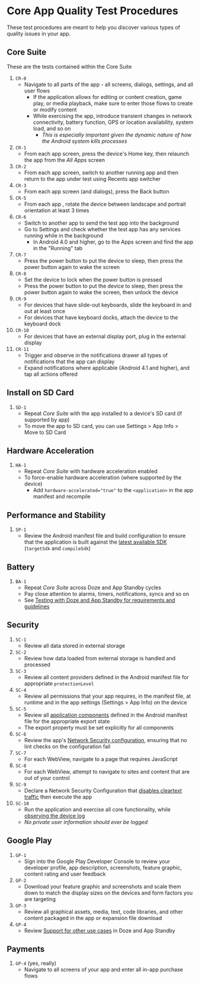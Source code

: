 # Core App Quality Test Procedures
These test procedures are meant to help you discover various types of quality issues in your app.

## Core Suite
These are the tests contained within the Core Suite
1. `CR-0`
    - Navigate to all parts of the app - all screens, dialogs, settings, and all user flows
      - If the application allows for editing or content creation, game play, or media playback, make sure to enter those flows to create or modify content
      - While exercising the app, introduce transient changes in network connectivity, battery function, GPS or location availability, system load, and so on
        - _This is especially important given the dynamic nature of how the Android system kills processes_
2. `CR-1`
    - From each app screen, press the device's Home key, then relaunch the app from the _All Apps_ screen
3. `CR-2`
    - From each app screen, switch to another running app and then return to the app under test using Recents app switcher
4. `CR-3`
    - From each app screen (and dialogs), press the Back button
5. `CR-5`
    - From each app , rotate the device between landscape and portrait orientation at least 3 times
6. `CR-6`
    - Switch to another app to send the test app into the background
    - Go to Settings and check whether the test app has any services running while in the background
      - In Android 4.0 and higher, go to the Apps screen and find the app in the "Running" tab
7. `CR-7`
    - Press the power button to put the device to sleep, then press the power button again to wake the screen
8. `CR-8`
    - Set the device to lock when the power button is pressed
    - Press the power button to put the device to sleep, then press the power button again to wake the screen, then unlock the device
9. `CR-9`
    - For devices that have slide-out keyboards, slide the keyboard in and out at least once
    - For devices that have keyboard docks, attach the device to the keyboard dock
10. `CR-10`
    - For devices that have an external display port, plug in the external display
11. `CR-11`
    - Trigger and observe in the notifications drawer all types of notifications that the app can display
    - Expand notifications where applicable (Android 4.1 and higher), and tap all actions offered

## Install on SD Card
1. `SD-1`
    - Repeat _Core Suite_ with the app installed to a device's SD card (if supported by app)
    - To move the app to SD card, you can use Settings > App Info > Move to SD Card

## Hardware Acceleration
1. `HA-1`
    - Repeat _Core Suite_ with hardware acceleration enabled
    - To force-enable hardware acceleration (where supported by the device)
      - Add `hardware-accelerated="true"` to the `<application>` in the app manifest and recompile

## Performance and Stability
1. `SP-1`
    - Review the Android manifest file and build configuration to ensure that the application is built against the [latest available SDK](https://developer.android.com/guide/topics/manifest/uses-sdk-element.html#ApiLevels) (`targetSdk` and `compileSdk`)

## Battery
1. `BA-1`
    - Repeat _Core Suite_ across Doze and App Standby cycles
    - Pay close attention to alarms, timers, notifications, syncs and so on
    - See [Testing with Doze and App Standby for requirements and guidelines](https://developer.android.com/training/monitoring-device-state/doze-standby.html#testing_doze_and_app_standby)

## Security
1. `SC-1`
    - Review all data stored in external storage
2. `SC-2`
    - Review how data loaded from external storage is handled and processed
3. `SC-3`
    - Review all content providers defined in the Android manifest file for appropriate `protectionLevel`
4. `SC-4`
    - Review all permissions that your app requires, in the manifest file, at runtime and in the app settings (Settings > App Info) on the device
5. `SC-5`
    - Review all [application components](https://developer.android.com/guide/topics/manifest/application-element.html) defined in the Android manifest file for the appropriate export state
    - The export property must be set explicitly for all components
6. `SC-6`
    - Review the app's [Network Security configuration](https://developer.android.com/training/articles/security-config.html), ensuring that no lint checks on the configuration fail
7. `SC-7`
    - For each WebView, navigate to a page that requires JavaScript
8. `SC-8`
    - For each WebView, attempt to navigate to sites and content that are out of your control
9. `SC-9`
    - Declare a Network Security Configuration that [disables cleartext traffic](https://developer.android.com/training/articles/security-config.html#CleartextTrafficPermitted) then execute the app
10. `SC-10`
    - Run the application and exercise all core functionality, while [observing the device log](https://developer.android.com/studio/command-line/logcat.html)
    - _No private user information should ever be logged_

## Google Play
1. `GP-1`
    - Sign into the Google Play Developer Console to review your developer profile, app description, screenshots, feature graphic, content rating and user feedback
2. `GP-2`
    - Download your feature graphic and screenshots and scale them down to match the display sizes on the devices and form factors you are targeting
3. `GP-3`
    - Review all graphical assets, media, text, code libraries, and other content packaged in the app or expansion file download
4. `GP-4`
    - Review [Support for other use cases](https://developer.android.com/training/monitoring-device-state/doze-standby.html#other_use_cases) in Doze and App Standby

## Payments
1. `GP-4` (yes, really)
    - Navigate to all screens of your app and enter all in-app purchase flows